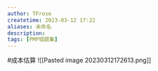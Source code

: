 ```yaml
---
author: TFrose
createtime: 2023-03-12 17:22
aliases: 未命名
description:
tags: [PMP错题集]
---
```


#成本估算
![[Pasted image 20230312172613.png]]
